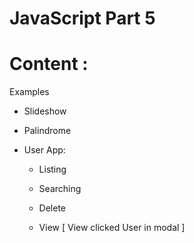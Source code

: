 # JavaScript Part 5

# Content :

Examples

- Slideshow

- Palindrome

- User App:

  - Listing

  - Searching

  - Delete

  - View [ View clicked User in modal ]
